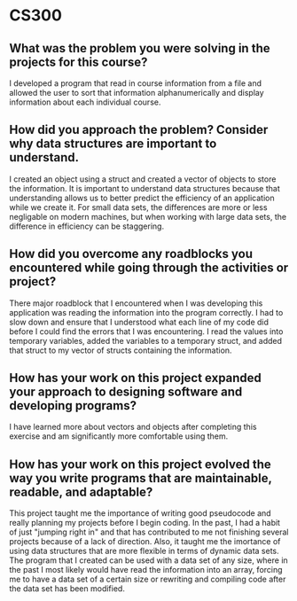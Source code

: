 # CS300

## What was the problem you were solving in the projects for this course?
I developed a program that read in course information from a file and allowed the user to sort that information alphanumerically and display information about each individual course.

## How did you approach the problem? Consider why data structures are important to understand.
I created an object using a struct and created a vector of objects to store the information. It is important to understand data structures because that understanding allows us to better predict the efficiency of an application while we create it. For small data sets, the differences are more or less negligable on modern machines, but when working with large data sets, the difference in efficiency can be staggering. 

## How did you overcome any roadblocks you encountered while going through the activities or project?
There major roadblock that I encountered when I was developing this application was reading the information into the program correctly. I had to slow down and ensure that I understood what each line of my code did before I could find the errors that I was encountering. I read the values into temporary variables, added the variables to a temporary struct, and added that struct to my vector of structs containing the information.

## How has your work on this project expanded your approach to designing software and developing programs?
I have learned more about vectors and objects after completing this exercise and am significantly more comfortable using them.

## How has your work on this project evolved the way you write programs that are maintainable, readable, and adaptable?
This project taught me the importance of writing good pseudocode and really planning my projects before I begin coding. In the past, I had a habit of just "jumping right in" and that has contributed to me not finishing several projects because of a lack of direction. Also, it taught me the imortance of using data structures that are more flexible in terms of dynamic data sets. The program that I created can be used with a data set of any size, where in the past I most likely would have read the information into an array, forcing me to have a data set of a certain size or rewriting and compiling code after the data set has been modified. 
